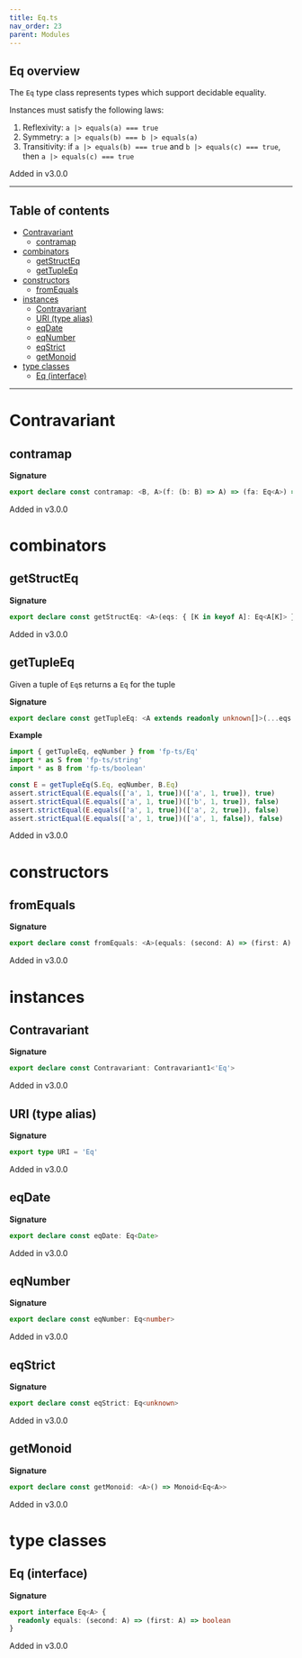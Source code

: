 ```yaml
---
title: Eq.ts
nav_order: 23
parent: Modules
---
```


## Eq overview

The `Eq` type class represents types which support decidable equality.

Instances must satisfy the following laws:

1. Reflexivity: `a |> equals(a) === true`
2. Symmetry: `a |> equals(b) === b |> equals(a)`
3. Transitivity: if `a |> equals(b) === true` and `b |> equals(c) === true`, then `a |> equals(c) === true`

Added in v3.0.0

---

<h2 class="text-delta">Table of contents</h2>

- [Contravariant](#contravariant)
  - [contramap](#contramap)
- [combinators](#combinators)
  - [getStructEq](#getstructeq)
  - [getTupleEq](#gettupleeq)
- [constructors](#constructors)
  - [fromEquals](#fromequals)
- [instances](#instances)
  - [Contravariant](#contravariant-1)
  - [URI (type alias)](#uri-type-alias)
  - [eqDate](#eqdate)
  - [eqNumber](#eqnumber)
  - [eqStrict](#eqstrict)
  - [getMonoid](#getmonoid)
- [type classes](#type-classes)
  - [Eq (interface)](#eq-interface)

---

# Contravariant

## contramap

**Signature**

```ts
export declare const contramap: <B, A>(f: (b: B) => A) => (fa: Eq<A>) => Eq<B>
```

Added in v3.0.0

# combinators

## getStructEq

**Signature**

```ts
export declare const getStructEq: <A>(eqs: { [K in keyof A]: Eq<A[K]> }) => Eq<A>
```

Added in v3.0.0

## getTupleEq

Given a tuple of `Eq`s returns a `Eq` for the tuple

**Signature**

```ts
export declare const getTupleEq: <A extends readonly unknown[]>(...eqs: { [K in keyof A]: Eq<A[K]> }) => Eq<A>
```

**Example**

```ts
import { getTupleEq, eqNumber } from 'fp-ts/Eq'
import * as S from 'fp-ts/string'
import * as B from 'fp-ts/boolean'

const E = getTupleEq(S.Eq, eqNumber, B.Eq)
assert.strictEqual(E.equals(['a', 1, true])(['a', 1, true]), true)
assert.strictEqual(E.equals(['a', 1, true])(['b', 1, true]), false)
assert.strictEqual(E.equals(['a', 1, true])(['a', 2, true]), false)
assert.strictEqual(E.equals(['a', 1, true])(['a', 1, false]), false)
```

Added in v3.0.0

# constructors

## fromEquals

**Signature**

```ts
export declare const fromEquals: <A>(equals: (second: A) => (first: A) => boolean) => Eq<A>
```

Added in v3.0.0

# instances

## Contravariant

**Signature**

```ts
export declare const Contravariant: Contravariant1<'Eq'>
```

Added in v3.0.0

## URI (type alias)

**Signature**

```ts
export type URI = 'Eq'
```

Added in v3.0.0

## eqDate

**Signature**

```ts
export declare const eqDate: Eq<Date>
```

Added in v3.0.0

## eqNumber

**Signature**

```ts
export declare const eqNumber: Eq<number>
```

Added in v3.0.0

## eqStrict

**Signature**

```ts
export declare const eqStrict: Eq<unknown>
```

Added in v3.0.0

## getMonoid

**Signature**

```ts
export declare const getMonoid: <A>() => Monoid<Eq<A>>
```

Added in v3.0.0

# type classes

## Eq (interface)

**Signature**

```ts
export interface Eq<A> {
  readonly equals: (second: A) => (first: A) => boolean
}
```

Added in v3.0.0
